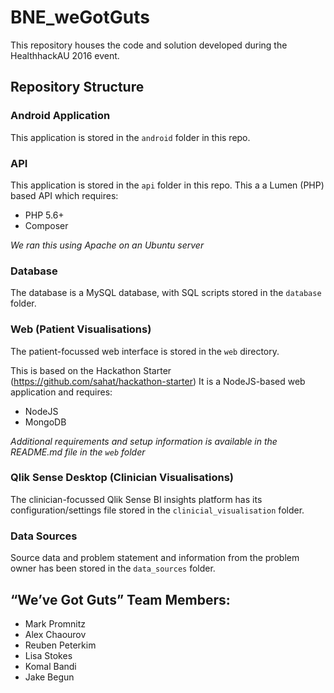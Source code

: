# BNE_weGotGuts

This repository houses the code and solution developed during the HealthhackAU 2016 event.

## Repository Structure

### Android Application

This application is stored in the `android` folder in this repo.

### API

This application is stored in the `api` folder in this repo.
This a a Lumen (PHP) based API which requires:
  - PHP 5.6+
  - Composer

*We ran this using Apache on an Ubuntu server*

### Database

The database is a MySQL database, with SQL scripts stored in the `database` folder.

### Web (Patient Visualisations)

The patient-focussed web interface is stored in the `web` directory.

This is based on the Hackathon Starter (https://github.com/sahat/hackathon-starter)
It is a NodeJS-based web application and requires:
  - NodeJS
  - MongoDB

*Additional requirements and setup information is available in the  README.md file in the `web` folder*

### Qlik Sense Desktop (Clinician Visualisations)

The clinician-focussed Qlik Sense BI insights platform has its configuration/settings file stored in the `clinicial_visualisation` folder.

### Data Sources

Source data and problem statement and information from the problem owner has been stored in the `data_sources` folder.

## “We’ve Got Guts” Team Members:
 - Mark Promnitz
 - Alex Chaourov      
 - Reuben Peterkim
 - Lisa Stokes
 - Komal Bandi
 - Jake Begun
